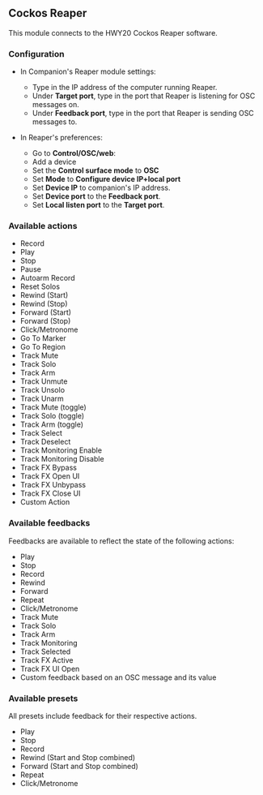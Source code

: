 ## Cockos Reaper

This module connects to the HWY20 Cockos Reaper software.

### Configuration

- In Companion's Reaper module settings:

  - Type in the IP address of the computer running Reaper.
  - Under **Target port**, type in the port that Reaper is listening for OSC messages on.
  - Under **Feedback port**, type in the port that Reaper is sending OSC messages to.

- In Reaper's preferences:
  - Go to **Control/OSC/web**:
  - Add a device
  - Set the **Control surface mode** to **OSC**
  - Set **Mode** to **Configure device IP+local port**
  - Set **Device IP** to companion's IP address.
  - Set **Device port** to the **Feedback port**.
  - Set **Local listen port** to the **Target port**.

### Available actions

- Record
- Play
- Stop
- Pause
- Autoarm Record
- Reset Solos
- Rewind (Start)
- Rewind (Stop)
- Forward (Start)
- Forward (Stop)
- Click/Metronome
- Go To Marker
- Go To Region
- Track Mute
- Track Solo
- Track Arm
- Track Unmute
- Track Unsolo
- Track Unarm
- Track Mute (toggle)
- Track Solo (toggle)
- Track Arm (toggle)
- Track Select
- Track Deselect
- Track Monitoring Enable
- Track Monitoring Disable
- Track FX Bypass
- Track FX Open UI
- Track FX Unbypass
- Track FX Close UI
- Custom Action

### Available feedbacks

Feedbacks are available to reflect the state of the following actions:

- Play
- Stop
- Record
- Rewind
- Forward
- Repeat
- Click/Metronome
- Track Mute
- Track Solo
- Track Arm
- Track Monitoring
- Track Selected
- Track FX Active
- Track FX UI Open
- Custom feedback based on an OSC message and its value

### Available presets

All presets include feedback for their respective actions.

- Play
- Stop
- Record
- Rewind (Start and Stop combined)
- Forward (Start and Stop combined)
- Repeat
- Click/Metronome
